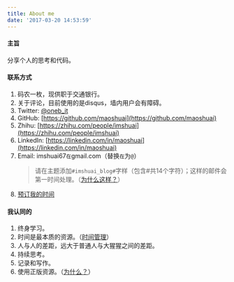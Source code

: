 ```yaml
---
title: About me
date: '2017-03-20 14:53:59'
---
```


#### 主旨
分享个人的思考和代码。

#### 联系方式
1. 码农一枚，现供职于交通银行。
2. 关于评论，目前使用的是disqus，墙内用户会有障碍。
3. Twitter: [@oneb_it](https://twitter.com/oneb_it/) 
4. GitHub: [https://github.com/maoshuai](https://github.com/maoshuai)
5. Zhihu: [https://zhihu.com/people/imshuai](https://zhihu.com/people/imshuai)
6. LinkedIn: [https://linkedin.com/in/maoshuai](https://linkedin.com/in/maoshuai)
7. Email: imshuai67`在`gmail.com（替换`在`为`@`）
    >请在主题添加`#imshuai_blog#`字样（包含#共14个字符）；这样的邮件会第一时间处理。（[为什么这样？](/one-useful-way-to-anti-junk-mail-safely/)）
8. [预订我的时间](https://calendly.com/maoshuai)

#### 我认同的

1. 终身学习。
2. 时间是最本质的资源。（[时间管理](/tag/time/)）
3. 人与人的差距，远大于普通人与大猩猩之间的差距。
4. 持续思考。
5. 记录和写作。
6. 使用正版资源。（[为什么？](/why-genuine/)）

